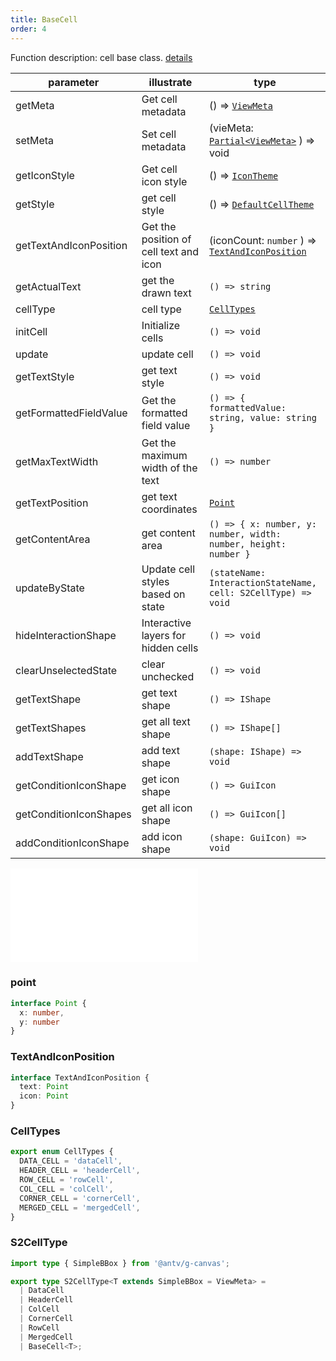 ```yaml
---
title: BaseCell
order: 4
---
```

Function description: cell base class. [details](https://github.com/antvis/S2/blob/master/packages/s2-core/src/cell/base-cell.ts)

| parameter              | illustrate                             | type                                                                    |
| ---------------------- | -------------------------------------- | ----------------------------------------------------------------------- |
| getMeta                | Get cell metadata                      | () => [`ViewMeta`](#viewmeta)                                             |
| setMeta                | Set cell metadata                      | (vieMeta: [`Partial<ViewMeta>`](#viewmeta) ) => void                               |
| getIconStyle           | Get cell icon style                    | () => [`IconTheme`](/docs/api/general/S2Theme#icontheme)               |
| getStyle               | get cell style                         | () => [`DefaultCellTheme`](/docs/api/general/S2Theme#defaultcelltheme) |
| getTextAndIconPosition | Get the position of cell text and icon | (iconCount: `number` ) => [`TextAndIconPosition`](#textandiconposition)   |
| getActualText          | get the drawn text                     | `() => string`                                                          |
| cellType               | cell type                              | [`CellTypes`](#celltypes)                                                 |
| initCell               | Initialize cells                       | `() => void`                                                            |
| update                 | update cell                            | `() => void`                                                            |
| getTextStyle           | get text style                         | `() => void`                                                            |
| getFormattedFieldValue | Get the formatted field value          | `() => { formattedValue: string, value: string }`                       |
| getMaxTextWidth        | Get the maximum width of the text      | `() => number`                                                          |
| getTextPosition        | get text coordinates                   | [`Point`](#point)                                                         |
| getContentArea         | get content area                       | `() => { x: number, y: number, width: number, height: number }`         |
| updateByState          | Update cell styles based on state      | `(stateName: InteractionStateName, cell: S2CellType) => void`           |
| hideInteractionShape   | Interactive layers for hidden cells    | `() => void`                                                            |
| clearUnselectedState   | clear unchecked                        | `() => void`                                                            |
| getTextShape | get text shape | `() => IShape` |
| getTextShapes | get all text shape | `() => IShape[]` |
| addTextShape | add text shape | `(shape: IShape) => void` |
| getConditionIconShape | get icon shape | `() => GuiIcon` |
| getConditionIconShapes | get all icon shape | `() => GuiIcon[]` |
| addConditionIconShape | add icon shape | `(shape: GuiIcon) => void` |

<embed src="@/docs/common/view-meta.en.md"></embed>

### point

```ts
interface Point {
  x: number,
  y: number
}
```

### TextAndIconPosition

```ts
interface TextAndIconPosition {
  text: Point
  icon: Point
}
```

### CellTypes

```ts
export enum CellTypes {
  DATA_CELL = 'dataCell',
  HEADER_CELL = 'headerCell',
  ROW_CELL = 'rowCell',
  COL_CELL = 'colCell',
  CORNER_CELL = 'cornerCell',
  MERGED_CELL = 'mergedCell',
}
```

### S2CellType

```ts | pure
import type { SimpleBBox } from '@antv/g-canvas';

export type S2CellType<T extends SimpleBBox = ViewMeta> =
  | DataCell
  | HeaderCell
  | ColCell
  | CornerCell
  | RowCell
  | MergedCell
  | BaseCell<T>;
```
